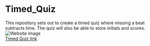 # Timed_Quiz
This repository sets out to create a timed quiz where missing a beat subtracts time. The quiz will also be able to store initials and scores.
![Website image](assets/Tech_quiz_finished.png)
<br>
[Timed Quiz link](https://bossylemon0.github.io/Timed_Quiz/)
